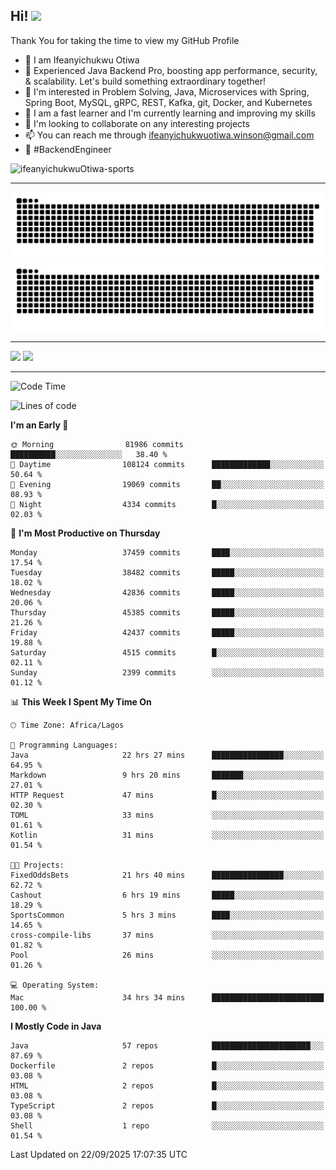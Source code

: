 <!-- BLOG-POST-LIST:START --><!-- BLOG-POST-LIST:END -->

## Hi! <img src="https://media.giphy.com/media/hvRJCLFzcasrR4ia7z/giphy.gif" width="4%"> 

Thank You for taking the time to view my GitHub Profile

- 👋 I am Ifeanyichukwu Otiwa
- 🚀 Experienced Java Backend Pro, boosting app performance, security, & scalability. Let's build something extraordinary together!
- 👀 I'm interested in Problem Solving, Java, Microservices with Spring, Spring Boot, MySQL, gRPC, REST, Kafka, git, Docker, and Kubernetes
- 🌱 I am a fast learner and I'm currently learning and improving my skills
- 💞️ I'm looking to collaborate on any interesting projects
- 📫 You can reach me through ifeanyichukwuotiwa.winson@gmail.com
- 🚀 #BackendEngineer

<p align="left" marginTop="10px"> <img src="https://komarev.com/ghpvc/?username=ifeanyichukwuOtiwa-sports&label=Profile%20views&color=0e75b6&style=for-the-badge" alt="ifeanyichukwuOtiwa-sports" /> </p>

***

<!--🐍📈SNAKEGRAPH / 🌐WEBSITE: https://github.com/Platane/snk -->
![github contribution grid snake animation](https://raw.githubusercontent.com/ifeanyichukwuOtiwa-sports/ifeanyichukwuOtiwa-sports/output/github-contribution-grid-snake-dark.svg#gh-dark-mode-only)![github contribution grid snake animation](https://raw.githubusercontent.com/ifeanyichukwuOtiwa-sports/ifeanyichukwuOtiwa-sports/output/github-contribution-grid-snake.svg#gh-light-mode-only)

***

<p float="left">
  <img float="left" src="https://github-readme-stats.vercel.app/api?username=ifeanyichukwuOtiwa-sports&count_private=true&include_all_commits=true&theme=react&show_icons=true" />
  <img float="right" src="https://github-readme-stats.vercel.app/api/top-langs/?username=ifeanyichukwuOtiwa-sports&layout=compact&show_icons=true&theme=react" /> 
</p>

***



<!--START_SECTION:waka-->
![Code Time](http://img.shields.io/badge/Code%20Time-4%2C238%20hrs%2027%20mins-blue)

![Lines of code](https://img.shields.io/badge/From%20Hello%20World%20I%27ve%20Written-60.6%20million%20lines%20of%20code-blue)

**I'm an Early 🐤** 

```text
🌞 Morning                81986 commits       ██████████░░░░░░░░░░░░░░░   38.40 % 
🌆 Daytime                108124 commits      █████████████░░░░░░░░░░░░   50.64 % 
🌃 Evening                19069 commits       ██░░░░░░░░░░░░░░░░░░░░░░░   08.93 % 
🌙 Night                  4334 commits        █░░░░░░░░░░░░░░░░░░░░░░░░   02.03 % 
```
📅 **I'm Most Productive on Thursday** 

```text
Monday                   37459 commits       ████░░░░░░░░░░░░░░░░░░░░░   17.54 % 
Tuesday                  38482 commits       █████░░░░░░░░░░░░░░░░░░░░   18.02 % 
Wednesday                42836 commits       █████░░░░░░░░░░░░░░░░░░░░   20.06 % 
Thursday                 45385 commits       █████░░░░░░░░░░░░░░░░░░░░   21.26 % 
Friday                   42437 commits       █████░░░░░░░░░░░░░░░░░░░░   19.88 % 
Saturday                 4515 commits        █░░░░░░░░░░░░░░░░░░░░░░░░   02.11 % 
Sunday                   2399 commits        ░░░░░░░░░░░░░░░░░░░░░░░░░   01.12 % 
```


📊 **This Week I Spent My Time On** 

```text
🕑︎ Time Zone: Africa/Lagos

💬 Programming Languages: 
Java                     22 hrs 27 mins      ████████████████░░░░░░░░░   64.95 % 
Markdown                 9 hrs 20 mins       ███████░░░░░░░░░░░░░░░░░░   27.01 % 
HTTP Request             47 mins             █░░░░░░░░░░░░░░░░░░░░░░░░   02.30 % 
TOML                     33 mins             ░░░░░░░░░░░░░░░░░░░░░░░░░   01.61 % 
Kotlin                   31 mins             ░░░░░░░░░░░░░░░░░░░░░░░░░   01.54 % 

🐱‍💻 Projects: 
FixedOddsBets            21 hrs 40 mins      ████████████████░░░░░░░░░   62.72 % 
Cashout                  6 hrs 19 mins       █████░░░░░░░░░░░░░░░░░░░░   18.29 % 
SportsCommon             5 hrs 3 mins        ████░░░░░░░░░░░░░░░░░░░░░   14.65 % 
cross-compile-libs       37 mins             ░░░░░░░░░░░░░░░░░░░░░░░░░   01.82 % 
Pool                     26 mins             ░░░░░░░░░░░░░░░░░░░░░░░░░   01.26 % 

💻 Operating System: 
Mac                      34 hrs 34 mins      █████████████████████████   100.00 % 
```

**I Mostly Code in Java** 

```text
Java                     57 repos            ██████████████████████░░░   87.69 % 
Dockerfile               2 repos             █░░░░░░░░░░░░░░░░░░░░░░░░   03.08 % 
HTML                     2 repos             █░░░░░░░░░░░░░░░░░░░░░░░░   03.08 % 
TypeScript               2 repos             █░░░░░░░░░░░░░░░░░░░░░░░░   03.08 % 
Shell                    1 repo              ░░░░░░░░░░░░░░░░░░░░░░░░░   01.54 % 
```




 Last Updated on 22/09/2025 17:07:35 UTC
<!--END_SECTION:waka-->

<!--
<p align="center">
![trophy](https://github-profile-trophy.vercel.app/?username=ifeanyichukwuOtiwa-sports&theme=onedark) (https://github.com/ryo-ma/github-profile-trophy)
</p>
-->

<!---
ifeanyi-otiwa/ifeanyi-otiwa is a ✨ special ✨ repository because its `README.md` (this file) appears on your GitHub profile.
You can click the Preview link to take a look at your changes.
--->
